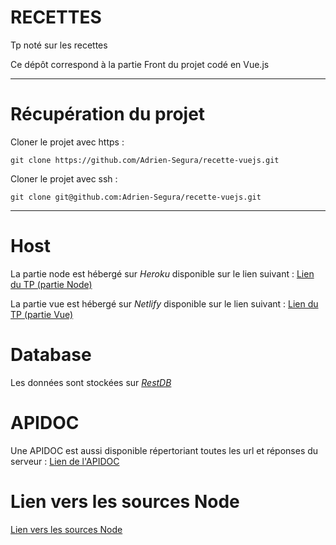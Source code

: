 # RECETTES

Tp noté sur les recettes 

Ce dépôt correspond à la partie Front du projet codé en Vue.js

----------------

# Récupération du projet

Cloner le projet avec https : 
```
git clone https://github.com/Adrien-Segura/recette-vuejs.git
```

Cloner le projet avec ssh : 
```
git clone git@github.com:Adrien-Segura/recette-vuejs.git
```

----------------

# Host

La partie node est hébergé sur *Heroku* disponible sur le lien suivant : [Lien du TP (partie Node)](https://tp-node-recettes.herokuapp.com/)

La partie vue est hébergé sur *Netlify* disponible sur le lien suivant : [Lien du TP (partie Vue)](https://cranky-euler-0720df.netlify.app)

# Database

Les données sont stockées sur [*RestDB*](https://restdb.io/)

# APIDOC

Une APIDOC est aussi disponible répertoriant toutes les url et réponses du serveur : [Lien de l'APIDOC](https://tp-node-recettes.herokuapp.com/apidoc)

# Lien vers les sources Node

[Lien vers les sources Node](https://github.com/william-donnette/tp-node-recettes/)

